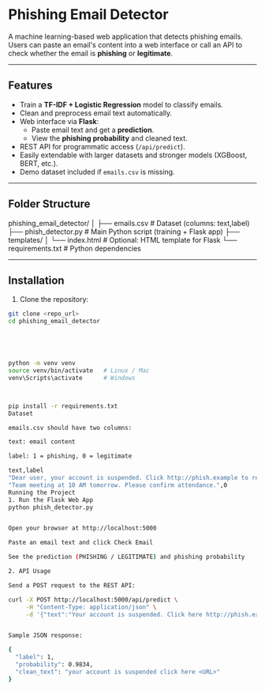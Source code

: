 # Phishing Email Detector

A machine learning-based web application that detects phishing emails. Users can paste an email's content into a web interface or call an API to check whether the email is **phishing** or **legitimate**.

---

## Features

- Train a **TF-IDF + Logistic Regression** model to classify emails.
- Clean and preprocess email text automatically.
- Web interface via **Flask**:
  - Paste email text and get a **prediction**.
  - View the **phishing probability** and cleaned text.
- REST API for programmatic access (`/api/predict`).
- Easily extendable with larger datasets and stronger models (XGBoost, BERT, etc.).
- Demo dataset included if `emails.csv` is missing.

---

## Folder Structure

phishing_email_detector/
│
├── emails.csv # Dataset (columns: text,label)
├── phish_detector.py # Main Python script (training + Flask app)
├── templates/
│ └── index.html # Optional: HTML template for Flask
└── requirements.txt # Python dependencies



---

## Installation

1. Clone the repository:
```bash
git clone <repo_url>
cd phishing_email_detector





python -m venv venv
source venv/bin/activate   # Linux / Mac
venv\Scripts\activate      # Windows



pip install -r requirements.txt
Dataset

emails.csv should have two columns:

text: email content

label: 1 = phishing, 0 = legitimate

text,label
"Dear user, your account is suspended. Click http://phish.example to reactivate",1
"Team meeting at 10 AM tomorrow. Please confirm attendance.",0
Running the Project
1. Run the Flask Web App
python phish_detector.py


Open your browser at http://localhost:5000

Paste an email text and click Check Email

See the prediction (PHISHING / LEGITIMATE) and phishing probability

2. API Usage

Send a POST request to the REST API:

curl -X POST http://localhost:5000/api/predict \
     -H "Content-Type: application/json" \
     -d '{"text":"Your account is suspended. Click here http://phish.example"}'


Sample JSON response:

{
  "label": 1,
  "probability": 0.9834,
  "clean_text": "your account is suspended click here <URL>"
}
